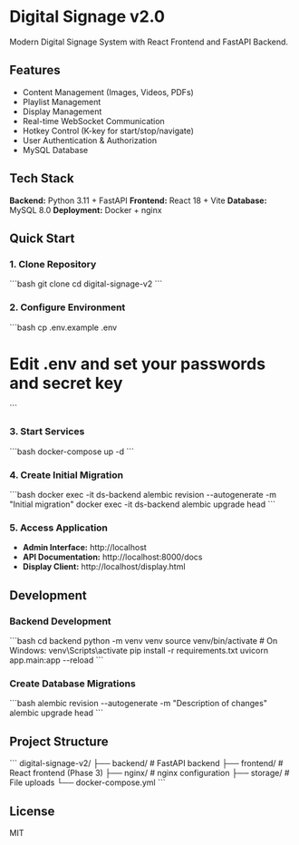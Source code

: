 # Digital Signage v2.0

Modern Digital Signage System with React Frontend and FastAPI Backend.

## Features

- Content Management (Images, Videos, PDFs)
- Playlist Management
- Display Management
- Real-time WebSocket Communication
- Hotkey Control (K-key for start/stop/navigate)
- User Authentication & Authorization
- MySQL Database

## Tech Stack

**Backend:** Python 3.11 + FastAPI
**Frontend:** React 18 + Vite
**Database:** MySQL 8.0
**Deployment:** Docker + nginx

## Quick Start

### 1. Clone Repository

\`\`\`bash
git clone <repository-url>
cd digital-signage-v2
\`\`\`

### 2. Configure Environment

\`\`\`bash
cp .env.example .env
# Edit .env and set your passwords and secret key
\`\`\`

### 3. Start Services

\`\`\`bash
docker-compose up -d
\`\`\`

### 4. Create Initial Migration

\`\`\`bash
docker exec -it ds-backend alembic revision --autogenerate -m "Initial migration"
docker exec -it ds-backend alembic upgrade head
\`\`\`

### 5. Access Application

- **Admin Interface:** http://localhost
- **API Documentation:** http://localhost:8000/docs
- **Display Client:** http://localhost/display.html

## Development

### Backend Development

\`\`\`bash
cd backend
python -m venv venv
source venv/bin/activate  # On Windows: venv\\Scripts\\activate
pip install -r requirements.txt
uvicorn app.main:app --reload
\`\`\`

### Create Database Migrations

\`\`\`bash
alembic revision --autogenerate -m "Description of changes"
alembic upgrade head
\`\`\`

## Project Structure

\`\`\`
digital-signage-v2/
├── backend/           # FastAPI backend
├── frontend/          # React frontend (Phase 3)
├── nginx/             # nginx configuration
├── storage/           # File uploads
└── docker-compose.yml
\`\`\`

## License

MIT
